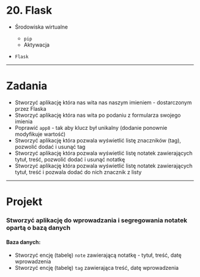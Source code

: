 # 20. Flask

- Środowiska wirtualne
  - `pip`
  - Aktywacja

- `Flask`

---
# Zadania

- Stworzyć aplikację która nas wita nas naszym imieniem - dostarczonym przez Flaska
- Stworzyć aplikację która nas wita po podaniu z formularza swojego imienia
- Poprawić `app8` - tak aby klucz był unikalny (dodanie ponownie modyfikuje wartość)
- Stworzyć aplikację która pozwala wyświetlić listę znaczników (tag), pozwolić dodać i usunąć tag
- Stworzyć aplikację która pozwala wyświetlić listę notatek zawierających tytuł, treść, pozwolić dodać i usunąć notatkę
- Stworzyć aplikację która pozwala wyświetlić listę notatek zawierających tytuł, treść i pozwala dodać do nich znacznik z listy



---
# Projekt

### Stworzyć aplikację do wprowadzania i segregowania notatek opartą o bazą danych

#### Baza danych:
- Stworzyć encję (tabelę) `note` zawierającą notatkę - tytuł, treść, datę wprowadzenia
- Stworzyć encję (tabelę) `tag`  zawierająca treść, datę wprowadzenia
